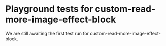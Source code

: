# Playground tests for custom-read-more-image-effect-block
We are still awaiting the first test run for custom-read-more-image-effect-block.
